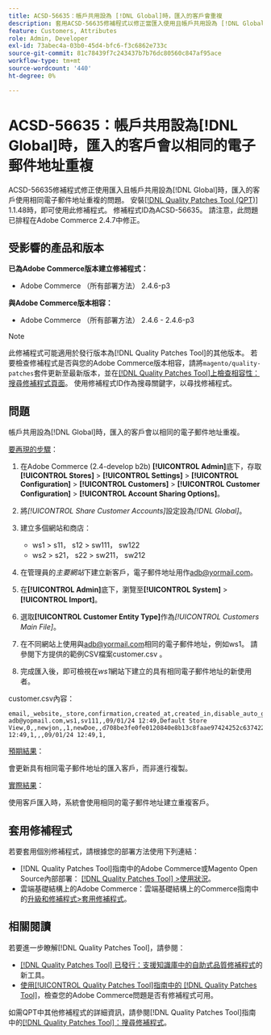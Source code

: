 ```yaml
---
title: ACSD-56635：帳戶共用設為 [!DNL Global]時，匯入的客戶會重複
description: 套用ACSD-56635修補程式以修正當匯入使用且帳戶共用設為 [!DNL Global]時，匯入的客戶使用相同電子郵件地址重複的Adobe Commerce問題。
feature: Customers, Attributes
role: Admin, Developer
exl-id: 73abec4a-03b0-45d4-bfc6-f3c6862e733c
source-git-commit: 81c78439f7c243437b7b76dc80560c847af95ace
workflow-type: tm+mt
source-wordcount: '440'
ht-degree: 0%

---
```


# ACSD-56635：帳戶共用設為[!DNL Global]時，匯入的客戶會以相同的電子郵件地址重複

ACSD-56635修補程式修正使用匯入且帳戶共用設為[!DNL Global]時，匯入的客戶使用相同電子郵件地址重複的問題。 安裝[[!DNL Quality Patches Tool (QPT)]](https://experienceleague.adobe.com/zh-hant/docs/commerce-knowledge-base/kb/announcements/commerce-announcements/magento-quality-patches-released-new-tool-to-self-serve-quality-patches) 1.1.48時，即可使用此修補程式。 修補程式ID為ACSD-56635。 請注意，此問題已排程在Adobe Commerce 2.4.7中修正。

## 受影響的產品和版本

**已為Adobe Commerce版本建立修補程式：**

* Adobe Commerce （所有部署方法） 2.4.6-p3

**與Adobe Commerce版本相容：**

* Adobe Commerce （所有部署方法） 2.4.6 - 2.4.6-p3

>[!NOTE]
>
>此修補程式可能適用於發行版本為[!DNL Quality Patches Tool]的其他版本。 若要檢查修補程式是否與您的Adobe Commerce版本相容，請將`magento/quality-patches`套件更新至最新版本，並在[[!DNL Quality Patches Tool]上檢查相容性：搜尋修補程式頁面](https://experienceleague.adobe.com/tools/commerce-quality-patches/index.html?lang=zh-Hant)。 使用修補程式ID作為搜尋關鍵字，以尋找修補程式。

## 問題

帳戶共用設為[!DNL Global]時，匯入的客戶會以相同的電子郵件地址重複。

<u>要再現的步驟</u>：

1. 在Adobe Commerce (2.4-develop b2b) **[!UICONTROL Admin]**&#x200B;底下，存取&#x200B;**[!UICONTROL Stores]** > **[!UICONTROL Settings]** > **[!UICONTROL Configuration]** > **[!UICONTROL Customers]** > **[!UICONTROL Customer Configuration]** > **[!UICONTROL Account Sharing Options]**。
1. 將&#x200B;*[!UICONTROL Share Customer Accounts]*&#x200B;設定設為&#x200B;*[!DNL Global]*。
1. 建立多個網站和商店：

   * ws1 > s11， s12 > sw111， sw122
   * ws2 > s21， s22 > sw211， sw212

1. 在管理員的&#x200B;*主要網站*&#x200B;下建立新客戶，電子郵件地址用作<adb@yormail.com>。
1. 在&#x200B;**[!UICONTROL Admin]**&#x200B;底下，瀏覽至&#x200B;**[!UICONTROL System]** > **[!UICONTROL Import]**。
1. 選取&#x200B;**[!UICONTROL Customer Entity Type]**&#x200B;作為&#x200B;*[!UICONTROL Customers Main File]*。
1. 在不同網站上使用與<adb@yormail.com>相同的電子郵件地址，例如ws1。 請參閱下方提供的範例CSV檔案customer.csv 。
1. 完成匯入後，即可檢視在&#x200B;*ws1*&#x200B;網站下建立的具有相同電子郵件地址的新使用者。

customer.csv內容：

```
email,_website,_store,confirmation,created_at,created_in,disable_auto_group_change,dob,firstname,gender,group_id,lastname,middlename,password_hash,prefix,rp_token,rp_token_created_at,store_id,suffix,taxvat,updated_at,website_id,password
adb@yopmail.com,ws1,sv111,,09/01/24 12:49,Default Store View,0,,newjon,,1,newDoe,,d708be3fe0fe0120840e8b13c8faae97424252c6374227ff59c05814f1aecd79:mgLqkqgTwLPLlCljzvF8hp67fNOOvOZb:1,,07e71459c137f4da15292134ff459cba,30/10/15 12:49,1,,,09/01/24 12:49,1,
```

<u>預期結果</u>：

會更新具有相同電子郵件地址的匯入客戶，而非進行複製。

<u>實際結果</u>：

使用客戶匯入時，系統會使用相同的電子郵件地址建立重複客戶。

## 套用修補程式

若要套用個別修補程式，請根據您的部署方法使用下列連結：

* [!DNL Quality Patches Tool]指南中的Adobe Commerce或Magento Open Source內部部署： [[!DNL Quality Patches Tool] >使用狀況](/help/tools/quality-patches-tool/usage.md)。
* 雲端基礎結構上的Adobe Commerce：雲端基礎結構上的Commerce指南中的[升級和修補程式>套用修補程式](https://experienceleague.adobe.com/docs/commerce-cloud-service/user-guide/develop/upgrade/apply-patches.html?lang=zh-Hant)。

## 相關閱讀

若要進一步瞭解[!DNL Quality Patches Tool]，請參閱：

* [[!DNL Quality Patches Tool] 已發行：支援知識庫中的自助式品質修補程式](https://experienceleague.adobe.com/zh-hant/docs/commerce-knowledge-base/kb/announcements/commerce-announcements/magento-quality-patches-released-new-tool-to-self-serve-quality-patches)的新工具。
* [使用[!UICONTROL Quality Patches Tool]指南中的 [!DNL Quality Patches Tool]](/help/tools/quality-patches-tool/patches-available-in-qpt/check-patch-for-magento-issue-with-magento-quality-patches.md)，檢查您的Adobe Commerce問題是否有修補程式可用。


如需QPT中其他修補程式的詳細資訊，請參閱[!DNL Quality Patches Tool]指南中的[[!DNL Quality Patches Tool]：搜尋修補程式](https://experienceleague.adobe.com/tools/commerce-quality-patches/index.html?lang=zh-Hant)。
